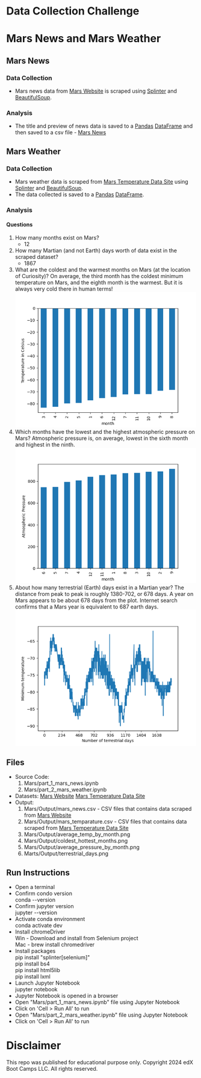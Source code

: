 # Data Collection Challenge

# Mars News and Mars Weather

## Mars News

### Data Collection

* Mars news data from [Mars Website](https://static.bc-edx.com/data/web/mars_news/index.html) is scraped using [Splinter](https://splinter.readthedocs.io/en/latest/) and [BeautifulSoup](https://www.crummy.com/software/BeautifulSoup/).

### Analysis
* The title and preview of news data is saved to a [Pandas](https://pandas.pydata.org/) [DataFrame](https://pandas.pydata.org/docs/user_guide/dsintro.html#dataframe) and then saved to a csv file - [Mars News](./Mars/Output/mars_news.csv)

## Mars Weather

### Data Collection

* Mars weather data is scraped from [Mars Temperature Data Site](https://static.bc-edx.com/data/web/mars_facts/temperature.html) using [Splinter](https://splinter.readthedocs.io/en/latest/) and [BeautifulSoup](https://www.crummy.com/software/BeautifulSoup/).
* The data collected is saved to a [Pandas](https://pandas.pydata.org/) [DataFrame](https://pandas.pydata.org/docs/user_guide/dsintro.html#dataframe).

### Analysis

#### Questions
1. How many months exist on Mars?
   * 12
2. How many Martian (and not Earth) days worth of data exist in the scraped dataset?
   * 1867
3. What are the coldest and the warmest months on Mars (at the location of Curiosity)?
   On average, the third month has the coldest minimum temperature on Mars, and the eighth month is the warmest. But it is always very cold there in human terms!
   ![Image Info](./Mars/Output/coldest_hottest_months.png)  
5. Which months have the lowest and the highest atmospheric pressure on Mars?
   Atmospheric pressure is, on average, lowest in the sixth month and highest in the ninth.
   ![Image Info](./Mars/Output/average_pressure_by_month.png)  
7. About how many terrestrial (Earth) days exist in a Martian year?
   The distance from peak to peak is roughly 1380-702, or 678 days. A year on Mars appears to be about 678 days from the plot. Internet search confirms that a Mars year is equivalent to 687 earth days.
   ![Image Info](./Mars/Output/terrestrial_days.png)

## Files
* Source Code:
    1. Mars/part_1_mars_news.ipynb
    2. Mars/part_2_mars_weather.ipynb
* Datasets:
  [Mars Website](https://static.bc-edx.com/data/web/mars_news/index.html)
  [Mars Temperature Data Site](https://static.bc-edx.com/data/web/mars_facts/temperature.html)
* Output:
  1. Mars/Output/mars_news.csv - CSV files that contains data scraped from [Mars Website](https://static.bc-edx.com/data/web/mars_news/index.html)
  2. Mars/Output/mars_temparature.csv - CSV files that contains data scraped from [Mars Temperature Data Site](https://static.bc-edx.com/data/web/mars_facts/temperature.html)
  3. Mars/Output/average_temp_by_month.png
  4. Mars/Output/coldest_hottest_months.png
  5. Mars/Output/average_pressure_by_month.png
  6. Marts/Output/terrestrial_days.png
  
## Run Instructions
* Open a terminal
* Confirm condo version\
  conda --version
* Confirm jupyter version\
  jupyter --version
* Activate conda environment\
  conda activate dev
* Install chromeDriver\
  Win - Download and install from Selenium project\
  Mac - brew install chromedriver
* Install packages\
  pip install "splinter[selenium]"\
  pip install bs4\
  pip install html5lib\
  pip install lxml
* Launch Jupyter Notebook\
  jupyter notebook
* Jupyter Notebook is opened in a browser
* Open "Mars/part_1_mars_news.ipynb" file using Jupyter Notebook
* Click on 'Cell > Run All' to run
* Open "Mars/part_2_mars_weather.ipynb" file using Jupyter Notebook
* Click on 'Cell > Run All' to run

# Disclaimer
This repo was published for educational purpose only. Copyright 2024 edX Boot Camps LLC. All rights reserved.
